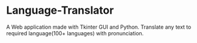 # Language-Translator
A Web application made with Tkinter GUI and Python.
Translate any text to required language(100+ languages) with pronunciation.


